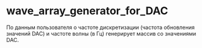 # wave_array_generator_for_DAC
По данным пользователя о частоте дискретизации (частота обновления значений DAC) и частоте волны (в Гц) генерирует массив со значениями DAC.
